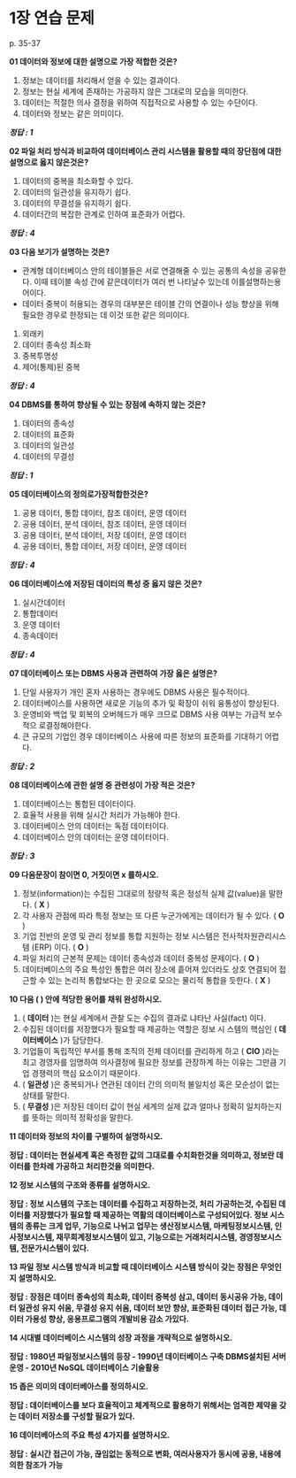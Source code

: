 # 1장 연습 문제

p. 35-37

**01 데이터와 정보에 대한 설명으로 가장 적합한 것은?**

1. 정보는 데이터를 처리해서 얻을 수 있는 결과이다.
2. 정보는 현실 세계에 존재하는 가공하지 않은 그대로의 모습을 의미한다.
3. 데이터는 적절한 의사 결정을 위하여 직접적으로 사용할 수 있는 수단이다.
4. 데이터와 정보는 같은 의미이다.

***정답 : 1***

**02 파일 처리 방식과 비교하여 데이터베이스 관리 시스템을 활용할 때의 장단점에 대한 설명으로 옳지 않은것은?**

1. 데이터의 중복을 최소화할 수 있다.
2. 데이터의 일관성을 유지하기 쉽다.
3. 데이터의 무결성을 유지하기 쉽다.
4. 데이터간의 복잡한 관계로 인하여 표준화가 어렵다.

***정답 : 4***

**03 다음 보기가 설명하는 것은?**

- 관계형 데이터베이스 안의 테이블들은 서로 연결해줄 수 있는 공통의 속성을 공유한다. 이때 테이블 속성 간에 같은데이터가 여러 번 나타날수 있는데 이를설명하는용어이다.
- 데이터 중복이 허용되는 경우의 대부분은 테이블 간의 연결이나 성능 향상을 위해 필요한 경우로 한정되는 데 이것 또한 같은 의미이다.

1. 외래키
2. 데이터 종속성 최소화
3. 중복투명성
4. 제어(통제)된 중복

***정답 : 4***

**04 DBMS를 통하여 향상될 수 있는 장점에 속하지 않는 것은?**
1. 데이터의 종속성
2. 데이터의 표준화
3. 데이터의 일관성
4. 데이터의 무결성

***정답 : 1***

**05 데이터베이스의 정의로가장적합한것은?**

1. 공용 데이터, 통합 데이터, 참조 데이터, 운영 데이터
2. 공용 데이터, 분석 데이터, 참조 데이터, 운영 데이터
3. 공용 데이터, 분석 데이터, 저장 데이터, 운영 데이터
4. 공용 데이터, 통합 데이터, 저장 데이터, 운영 데이터

***정답 : 4***

**06 데이터베이스에 저장된 데이터의 특성 중 옳지 않은 것은?**

1. 실시간데이터
2. 통합데이터
3. 운영 데이터
4. 종속데이터

***정답 : 4***

**07 데이터베이스 또는 DBMS 사용과 관련하여 가장 옳은 설명은?**

1. 단일 사용자가 개인 혼자 사용하는 경우에도 DBMS 사용은 필수적이다.
2. 데이터베이스를 사용하면 새로운 기능의 추가 및 확장이 쉬워 융통성이 향상된다.
3. 운영비와 백업 및 회복의 오버헤드가 매우 크므로 DBMS 사용 여부는 가급적 보수적으 로결정해야한다.
4. 큰 규모의 기업인 경우 데이터베이스 사용에 따른 정보의 표준화를 기대하기 어렵다.

***정답 : 2***

**08 데이터베이스에 관한 설명 중 관련성이 가장 적은 것은?**

1. 데이터베이스는 통합된 데이터이다.
2. 효율적 사용을 위해 실시간 처리가 가능해야 한다.
3. 데이터베이스 안의 데이터는 독점 데이터이다.
4. 데이터베이스 안의 데이터는 운영 데이터이다.

***정답 : 3***

**09 다음문장이 참이면 0, 거짓이면 x 를하시오.**

1. 정보(information)는 수집된 그대로의 정량적 혹은 정성적 실제 값(value)을 말한다. ( **X** )
2. 각 사용자 관점에 따라 특정 정보는 또 다른 누군가에게는 데이터가 될 수 있다. ( **O** )
3. 기업 전반의 운영 및 관리 정보를 통합 지원하는 정보 시스템은 전사적자원관리시스템 (ERP) 이다. ( **O** )
4. 파일 처리의 근본적 문제는 데이터 종속성과 데이터 중복성 문제이다. ( **O** )
5. 데이터베이스의 주요 특성인 통합은 여러 장소에 흩어져 있더라도 상호 연결되어 접근할 수 있는 논리적 통합보다는 한 곳으로 모으는 물리적 통합을 듯한다. ( **X** )

**10 다음 ( ) 안에 적당한 용어를 채워 완성하시오.**

1. ( **데이터** )는 현실 세계에서 관찰 도는 수집의 결과로 냐타난 사실(fact) 이다.
2. 수집된 데이터를 저장했다가 필요할 때 제공하는 역할은 정보 시 스템의 핵심인 ( **데이터베이스** )가 담당한다.
3. 기업들이 독립적인 부서를 통해 조직의 전체 데이터를 관리하게 하고 ( **CIO** )라는 최고 경영자를 임명하여 의사결정에 필요한 정보를 관장하계 하는 이유는 그만큼 기업 경쟁력의 핵심 요소이기 때문이다.
4. ( **일관성** )은 중복되거나 연관된 데이터 간의 의미적 불일치성 혹은 모순성이 없는 상태를 말한다.
5. ( **무결성** )은 저장된 데이터 값이 현실 세계의 실제 값과 얼마나 정확히 일치하는지를 뜻하는 의미적 정확성을 말한다.

**11 데이터와 정보의 차이를 구별하여 설명하시오.**

**정답 : 데이터는 현실세계 혹은 측정한 값의 그대로를 수치화한것을 의미하고, 정보란 데이터를 한차례 가공하고 처리한것을 의미한다.**

**12 정보 시스템의 구조와 종류를 설명하시오.**

**정답 : 정보 시스템의 구조는 데이터를 수집하고 저장하는것, 처리 가공하는것, 수집된 데이터를 저장했다가 필요할 때 제공하는 역활의 데이터베이스로 구성되어있다.
	 정보 시스템의 종류는 크게 업무, 기능으로 나뉘고 업무는 생산정보시스템, 마케팅정보시스템, 인사정보시스템, 재무회계정보시스템이 있고, 기능으로는 거래처리시스템, 경영정보시스템, 전문가시스템이 있다.**

**13 파일 정보 시스템 방식과 비교할 때 데이터베이스 시스템 방식이 갖는 장점은 무엇인지 설명하시오.**

**정답 : 장점은 데이터 종속성의 최소화, 데이터 중복성 삼고, 데이터 동시공유 가능, 데이터 일관성 유지 쉬움, 무결성 유지 쉬움, 데이터 보안 향상, 표준화된 데이터 접근 가능, 데이터 가용성 향상, 응용프로그램의 개발비용 감소 가있다.**

**14 시대별 데이터베이스 시스템의 성장 과정을 개략적으로 설명하시오.**

**정답 : 1980년 파일정보시스템의 등장 - 1990년 데이터베이스 구축 DBMS설치된 서버 운영 - 2010년 NoSQL 데이터베이스 기술활용**

**15 좁은 의미의 데이터베아스를 정의하시오.**

**정답 : 데이터베이스를 보다 효율적이고 체계적으로 활용하기 위해서는 엄격한 제약을 갖는 데이터 저장소를 구성할 필요가 있다.**

**16 데이터베아스의 주요 특성 4가지를 설명하시오.**

**정답 : 실시간 접근이 가능, 끊임없는 동적으로 변화, 여러사용자가 동시에 공용, 내용에 의한 참조가 가능**
